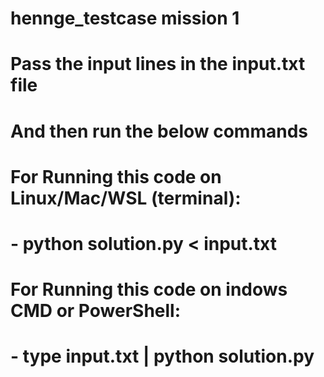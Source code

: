 # hennge_testcase mission 1
# Pass the input lines in the input.txt file
# And then run the below commands
# For Running this code on Linux/Mac/WSL (terminal):
#  - python solution.py < input.txt
# For Running this code on indows CMD or PowerShell:
#  - type input.txt | python solution.py